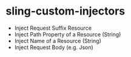 # sling-custom-injectors

- Inject Request Suffix Resource
- Inject Path Property of a Resource (String)
- Inject Name of a Resource (String)
- Inject Request Body (e.g. Json)
